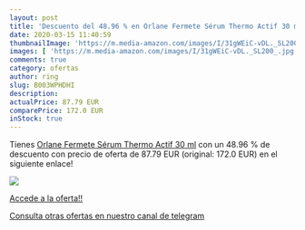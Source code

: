```yaml
---
layout: post
title: 'Descuento del 48.96 % en Orlane Fermete Sérum Thermo Actif 30 ml'
date: 2020-03-15 11:40:59
thumbnailImage: 'https://m.media-amazon.com/images/I/31gWEiC-vDL._SL200_.jpg'
images: [ 'https://m.media-amazon.com/images/I/31gWEiC-vDL._SL200_.jpg' ]
comments: true
category: ofertas
author: ring
slug: B003WPHDHI
description:
actualPrice: 87.79 EUR
comparePrice: 172.0 EUR
inStock: true
---
```


Tienes [Orlane Fermete Sérum Thermo Actif 30 ml](https://www.amazon.com/dp/B003WPHDHI/?tag=redken08-20) con un 48.96 % de descuento con precio de oferta de 87.79 EUR (original: 172.0 EUR) en el siguiente enlace!

[![](https://m.media-amazon.com/images/I/31gWEiC-vDL._SL200_.jpg)](https://www.amazon.com/dp/B003WPHDHI/?tag=redken08-20)

[Accede a la oferta!!](https://www.amazon.com/dp/B003WPHDHI/?tag=redken08-20)

[Consulta otras ofertas en nuestro canal de telegram](https://t.me/s/ofertas25)
